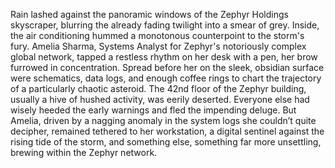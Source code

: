 Rain lashed against the panoramic windows of the Zephyr Holdings skyscraper, blurring the already fading twilight into a smear of grey. Inside, the air conditioning hummed a monotonous counterpoint to the storm's fury.  Amelia Sharma, Systems Analyst for Zephyr's notoriously complex global network, tapped a restless rhythm on her desk with a pen, her brow furrowed in concentration.  Spread before her on the sleek, obsidian surface were schematics, data logs, and enough coffee rings to chart the trajectory of a particularly chaotic asteroid. The 42nd floor of the Zephyr building, usually a hive of hushed activity, was eerily deserted. Everyone else had wisely heeded the early warnings and fled the impending deluge. But Amelia, driven by a nagging anomaly in the system logs she couldn’t quite decipher, remained tethered to her workstation, a digital sentinel against the rising tide of the storm, and something else, something far more unsettling, brewing within the Zephyr network.
